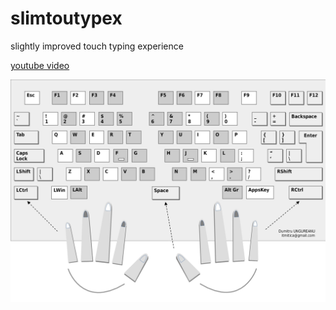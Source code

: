 # slimtoutypex
slightly improved touch typing experience

[youtube video](https://youtu.be/wrHm5DTUQjM)

![keyboard](keyboard.jpg)
